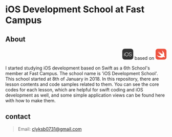 # iOS Development School at Fast Campus

## About

<p align="right">
<a href="https://www.apple.com/kr/ios"><img src="./contents/logo_iOS.png" height="35" alt="logo swift"></a> based on <a href="https://www.swift.org"><img src="./contents/logo_swift.png" height="35" alt="logo iOS"></a>
</p>

I started studying iOS development based on Swift as a 6th School's member at Fast Campus. The school name is 'iOS Development School'. This school started at 8th of January in 2018. In this repository, there are lesson contents and code samples related to them. You can see the core codes for each lesson, which are helpful for swift coding and iOS development as well, and some simple application views can be found here with how to make them.

## contact
> Email: clyksb0731@gmail.com
